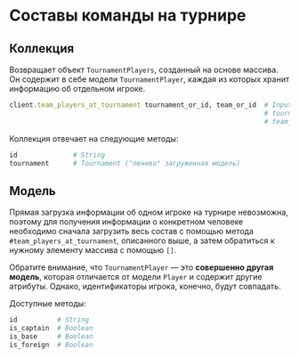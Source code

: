# Составы команды на турнире

## Коллекция

Возвращает объект `TournamentPlayers`, созданный на основе массива. Он содержит в себе модели `TournamentPlayer`, каждая из которых хранит информацию об отдельном игроке.

```ruby
client.team_players_at_tournament tournament_or_id, team_or_id  # Input:
                                                                # tournament_or_id - Integer, String or Tournament
                                                                # team_or_id -  Integer, String or Team
```

Коллекция отвечает на следующие методы:

```ruby
id              # String
tournament      # Tournament ("лениво" загруженная модель)
```

## Модель

Прямая загрузка информации об одном игроке на турнире невозможна, поэтому для получения информации о конкретном человеке необходимо сначала загрузить весь состав с помощью метода `#team_players_at_tournament`, описанного выше, а затем обратиться к нужному элементу массива с помощью `[]`.

Обратите внимание, что `TournamentPlayer` — это **совершенно другая модель**, которая отличается от модели `Player` и содержит другие атрибуты. Однако, идентификаторы игрока, конечно, будут совпадать.

Доступные методы:

```ruby
id          # String
is_captain  # Boolean
is_base     # Boolean
is_foreign  # Boolean
```
